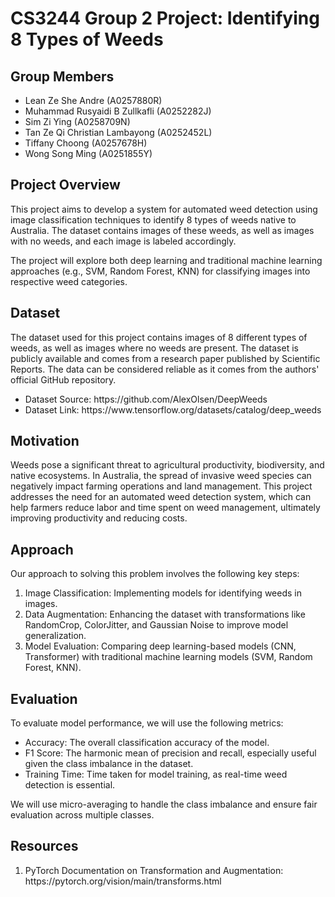 # CS3244 Group 2 Project: Identifying 8 Types of Weeds

## Group Members
<ul>
  <li> Lean Ze She Andre (A0257880R) </li>
  <li> Muhammad Rusyaidi B Zullkafli (A0252282J) </li>
  <li> Sim Zi Ying (A0258709N) </li>
  <li> Tan Ze Qi Christian Lambayong (A0252452L) </li>
  <li> Tiffany Choong (A0257678H) </li>
  <li> Wong Song Ming (A0251855Y) </li>
</ul>


## Project Overview
This project aims to develop a system for automated weed detection using image classification techniques to identify 8 types of weeds native to Australia. The dataset contains images of these weeds, as well as images with no weeds, and each image is labeled accordingly. <br>

The project will explore both deep learning and traditional machine learning approaches (e.g., SVM, Random Forest, KNN) for classifying images into respective weed categories.

## Dataset
The dataset used for this project contains images of 8 different types of weeds, as well as images where no weeds are present. The dataset is publicly available and comes from a research paper published by Scientific Reports. The data can be considered reliable as it comes from the authors' official GitHub repository. <br>

<ul>
  <li> Dataset Source: https://github.com/AlexOlsen/DeepWeeds </li>
  <li> Dataset Link: https://www.tensorflow.org/datasets/catalog/deep_weeds </li>
</ul>

## Motivation
Weeds pose a significant threat to agricultural productivity, biodiversity, and native ecosystems. In Australia, the spread of invasive weed species can negatively impact farming operations and land management. This project addresses the need for an automated weed detection system, which can help farmers reduce labor and time spent on weed management, ultimately improving productivity and reducing costs.

## Approach
Our approach to solving this problem involves the following key steps:
<ol>
  <li> Image Classification: Implementing models for identifying weeds in images. </li>
  <li> Data Augmentation: Enhancing the dataset with transformations like RandomCrop, ColorJitter, and Gaussian Noise to improve model generalization. </li>
  <li> Model Evaluation: Comparing deep learning-based models (CNN, Transformer) with traditional machine learning models (SVM, Random Forest, KNN). </li>
</ol>

## Evaluation
To evaluate model performance, we will use the following metrics:
<ul>
  <li> Accuracy: The overall classification accuracy of the model. </li>
  <li> F1 Score: The harmonic mean of precision and recall, especially useful given the class imbalance in the dataset. </li>
  <li> Training Time: Time taken for model training, as real-time weed detection is essential. </li>
</ul>
We will use micro-averaging to handle the class imbalance and ensure fair evaluation across multiple classes.

## Resources
<ol>
  <li> PyTorch Documentation on Transformation and Augmentation: https://pytorch.org/vision/main/transforms.html </li>
</ol>
